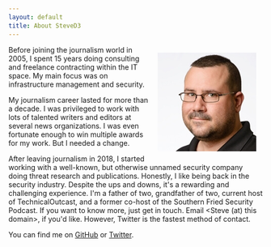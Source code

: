 ```yaml
---
layout: default
title: About SteveD3
---
```


<img style="float: right; margin:1em;" src="/images/Steve-Square-Twitter-sm.jpg"> Before joining the journalism world in 2005, I spent 15 years doing consulting and freelance contracting within the IT space. My main focus was on infrastructure management and security.

My journalism career lasted for more than a decade. I was privileged to work with lots of talented writers and editors at several news organizations. I was even fortunate enough to win multiple awards for my work. But I needed a change.

After leaving journalism in 2018, I started working with a well-known, but otherwise unnamed security company doing threat research and publications. Honestly, I like being back in the security industry. Despite the ups and downs, it's a rewarding and challenging experience. I'm a father of two, grandfather of two, current host of TechnicalOutcast, and a former co-host of the Southern Fried Security Podcast. If you want to know more, just get in touch. Email <Steve (at) this domain>, if you'd like. However, Twitter is the fastest method of contact.

You can find me on [GitHub](https://github.com/SteveD3) or [Twitter](https://twitter.com/SteveD3).
